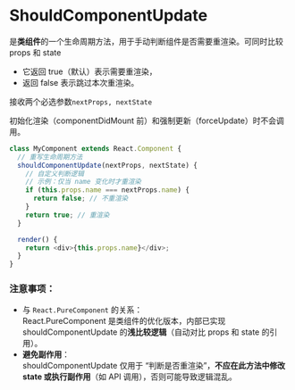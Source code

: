 # ShouldComponentUpdate

是**类组件**的一个生命周期方法，用于手动判断组件是否需要重渲染。可同时比较 props 和 state
* 它返回 true（默认）表示需要重渲染，
* 返回 false 表示跳过本次重渲染。

接收两个必选参数```nextProps, nextState```

初始化渲染（componentDidMount 前）和强制更新（forceUpdate）时不会调用。

```js
class MyComponent extends React.Component {
  // 重写生命周期方法
  shouldComponentUpdate(nextProps, nextState) {
    // 自定义判断逻辑
    // 示例：仅当 name 变化时才重渲染
    if (this.props.name === nextProps.name) {
      return false; // 不重渲染
    }
    return true; // 重渲染
  }

  render() {
    return <div>{this.props.name}</div>;
  }
}
```

### 注意事项：
* 与 ```React.PureComponent``` 的关系：  
React.PureComponent 是类组件的优化版本，内部已实现 shouldComponentUpdate 的**浅比较逻辑**（自动对比 props 和 state 的引用）。
* **避免副作用**：  
shouldComponentUpdate 仅用于 “判断是否重渲染”，**不应在此方法中修改 state 或执行副作用**（如 API 调用），否则可能导致逻辑混乱。